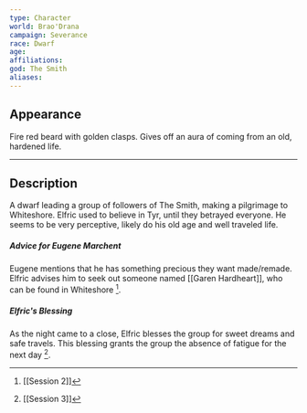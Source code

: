 ```yaml
---
type: Character
world: Brao'Drana
campaign: Severance
race: Dwarf
age: 
affiliations: 
god: The Smith
aliases:
---
```

## Appearance
Fire red beard with golden clasps. Gives off an aura of coming from an old, hardened life.

---

## Description
A dwarf leading a group of followers of The Smith, making a pilgrimage to Whiteshore.
Elfric used to believe in Tyr, until they betrayed everyone.
He seems to be very perceptive, likely do his old age and well traveled life.

##### Advice for Eugene Marchent
Eugene mentions that he has something precious they want made/remade.
Elfric advises him to seek out someone named [[Garen Hardheart]], who can be found in Whiteshore [^1].

##### Elfric's Blessing
As the night came to a close, Elfric blesses the group for sweet dreams and safe travels.
This blessing grants the group the absence of fatigue for the next day [^2].

[^1]: [[Session 2]]
[^2]: [[Session 3]]